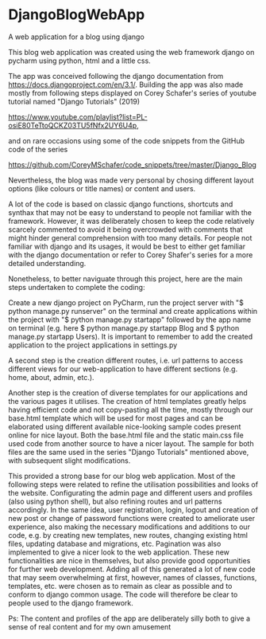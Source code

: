 # DjangoBlogWebApp
A web application for a blog using django

This blog web application was created using the web framework django on pycharm using python, html and a little css.

The app was conceived following the django documentation from https://docs.djangoproject.com/en/3.1/.
Building the app was also made mostly from following steps displayed on Corey Schafer's series of youtube tutorial named
"Django Tutorials" (2019) 

https://www.youtube.com/playlist?list=PL-osiE80TeTtoQCKZ03TU5fNfx2UY6U4p,

and on rare occasions using some of the code snippets from the GitHub code of the series 

https://github.com/CoreyMSchafer/code_snippets/tree/master/Django_Blog

Nevertheless, the blog was made very personal by chosing different layout options (like colours or title names) or content and users.

A lot of the code is based on classic django functions, shortcuts and synthax that may not be easy to understand to people not 
familiar with the framework. However, it was deliberately chosen to keep the code relatively scarcely commented to avoid it being
overcrowded with comments that might hinder general comprehension with too many details. For people not familiar with django and its usages,
it would be best to either get familiar with the django documentation or refer to Corey Shafer's series for a more detailed understanding.

Nonetheless, to better naviguate through this project, here are the main steps undertaken to complete the coding:

Create a new django project on PyCharm, run the project server with "$ python manage.py runserver" on the terminal and create applications 
within the project with "$ python manage.py startapp" followed by the app name on terminal (e.g. here $ python manage.py startapp Blog 
and $ python manage.py startapp Users). It is important to remember to add the created application to the project applications in settings.py

A second step is the creation different routes, i.e. url patterns to access different views for our web-application to have different
sections (e.g. home, about, admin, etc.).

Another step is the creation of diverse templates for our applications and the various pages it utilises. The creation of html templates greatly 
helps having efficient code and not copy-pasting all the time, mostly through our base.html template which will be used for most pages and can be elaborated
using different available nice-looking sample codes present online for nice layout. Both the base.html file and the static main.css file used code
from another source to have a nicer layout. The sample for both files are the same used in the series "Django Tutorials" mentioned above, with subsequent
slight modifications.

This provided a strong base for our blog web application. Most of the following steps were related to refine the utilisation possibilities and looks of the
website. Configurating the admin page and different users and profiles (also using python shell), but also refining routes and url patterns accordingly.
In the same idea, user registration, login, logout and creation of new post or change of password functions were created to ameliorate user experience,
also making the necessary modifications and additions to our code, e.g. by creating new templates, new routes, changing existing html files, updating database
and migrations, etc. Pagination was also implemented to give a nicer look to the web application. These new functionalities are nice in themselves, but also
provide good opportunities for further web development. Adding all of this generated a lot of new code that may seem overwhelming at first, however, 
names of classes, functions, templates, etc. were chosen as to remain as clear as possible and to conform to django common usage.
The code will therefore be clear to people used to the django framework.


Ps: The content and profiles of the app are deliberately silly both to give a sense of real content and for my own amusement


